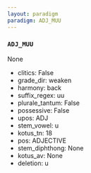 ```yaml
---
layout: paradigm
paradigm: ADJ_MUU
---
```

### ` ADJ_MUU `

None
* clitics: False
* grade_dir: weaken
* harmony: back
* suffix_regex: uu
* plurale_tantum: False
* possessive: False
* upos: ADJ
* stem_vowel: u
* kotus_tn: 18
* pos: ADJECTIVE
* stem_diphthong: None
* kotus_av: None
* deletion: u
